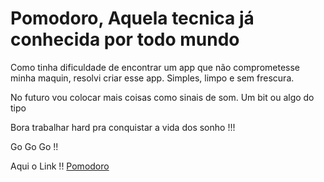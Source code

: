 # Pomodoro, Aquela tecnica já conhecida por todo mundo


Como tinha dificuldade de encontrar um app que não comprometesse minha maquin, resolvi criar esse app.
Simples, limpo e sem frescura.

No futuro vou colocar mais coisas como sinais de som.
Um bit ou algo do tipo


Bora trabalhar hard pra conquistar a vida dos sonho !!!

Go Go Go !!

Aqui o Link !!
[Pomodoro](https://pomodoro-fz6sjp95e-digomes87.vercel.app)